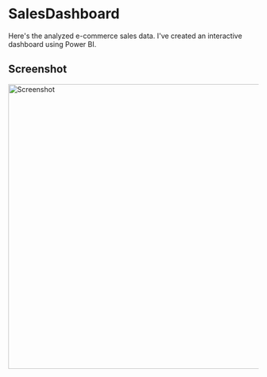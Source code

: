 # SalesDashboard
Here's the analyzed e-commerce sales data. I've created an interactive dashboard using Power BI.

## Screenshot
<img width="574" alt="Screenshot" src="https://github.com/Faisal-khann/SalesDashboard/assets/119971851/3847a643-07a6-41d7-87f3-3b9b1fe4244d">

